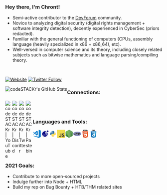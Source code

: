 ### Hey there, I'm Chront!

- Semi-active contributor to the [DevForum][devforum] community.
- Novice to analyzing digital security (digital rights management + software integrity detection), decently experienced in CyberSec (priors redacted).
- Familiar with the general functioning of computers (CPUs, assembly language (heavily specialized in x86 + x86_64), etc).
- Well-versed in computer science and its theory, including closely related subjects such as bitwise mathematics and language parsing/compiling theory.

<br />

[![Website](https://img.shields.io/website?label=HACKERONE&style=for-the-badge&url=https%3A%2F%2Fcodestackr.com)](https://hackerone.com/roblox?type=team)
[![Twitter Follow](https://img.shields.io/twitter/follow/DEVREL?color=1DA1F2&logo=twitter&style=for-the-badge)](https://twitter.com/robloxdevrel?ref_src=twsrc%5Egoogle%7Ctwcamp%5Eserp%7Ctwgr%5Eauthor)

</details>

  <img align="left" alt="codeSTACKr's GitHub Stats" src="https://github-readme-stats.codestackr.vercel.app/api?username=Chront&show_icons=true&hide_border=true" />

</details>

### Connections:

[<img align="left" alt="codeSTACKr | YouTube" width="22px" src="https://cdn.jsdelivr.net/npm/simple-icons@v3/icons/youtube.svg" />][youtube]
[<img align="left" alt="codeSTACKr | Discord" width="22px" src="https://cdn.jsdelivr.net/npm/simple-icons@v3/icons/discord.svg" />][discord]
[<img align="left" alt="codeSTACKr | Twitter" width="22px" src="https://cdn.jsdelivr.net/npm/simple-icons@v3/icons/twitter.svg" />][twitter]
[<img align="left" alt="codeSTACKr | Pastebin" width="22px" src="https://cdn.jsdelivr.net/npm/simple-icons@v3/icons/pastebin.svg" />][pastebin]
<br />
<br />

### Languages and Tools:

[<img align="left" alt="Visual Studio Code" width="26px" src="https://raw.githubusercontent.com/github/explore/80688e429a7d4ef2fca1e82350fe8e3517d3494d/topics/visual-studio-code/visual-studio-code.png" />][webdevplaylist]
[<img align="left" alt="Lua" width="26px" src="https://raw.githubusercontent.com/github/explore/80688e429a7d4ef2fca1e82350fe8e3517d3494d/topics/lua/lua.png" />][bplay]
[<img align="left" alt="Python" width="26px" src="https://raw.githubusercontent.com/github/explore/80688e429a7d4ef2fca1e82350fe8e3517d3494d/topics/python/python.png" />][cplay]
[<img align="left" alt="JavaScript" width="26px" src="https://raw.githubusercontent.com/github/explore/80688e429a7d4ef2fca1e82350fe8e3517d3494d/topics/javascript/javascript.png" />][jsplaylist]
[<img align="left" alt="Node.js" width="26px" src="https://raw.githubusercontent.com/github/explore/80688e429a7d4ef2fca1e82350fe8e3517d3494d/topics/nodejs/nodejs.png" />][aplay]
[<img align="left" alt="Php" width="26px" src="https://raw.githubusercontent.com/github/explore/80688e429a7d4ef2fca1e82350fe8e3517d3494d/topics/php/php.png" />][dplay]
[<img align="left" alt="HTML5" width="26px" src="https://raw.githubusercontent.com/github/explore/80688e429a7d4ef2fca1e82350fe8e3517d3494d/topics/html/html.png" />][htmlplay]
[<img align="left" alt="CSS3" width="26px" src="https://raw.githubusercontent.com/github/explore/80688e429a7d4ef2fca1e82350fe8e3517d3494d/topics/css/css.png" />][cssplay]
<br />
<br />

<br />
<br />

### 2021 Goals:

- Contribute to more open-sourced projects
- Indulge further into Node + HTML
- Build my rep on Bug Bounty + HTB/THM related sites

[roblox]: https://www.roblox.com/users/439352345/profile
[twitter]: https://twitter.com/robloxdevrel?ref_src=twsrc%5Egoogle%7Ctwcamp%5Eserp%7Ctwgr%5Eauthor
[youtube]: https://youtube.com/Chront
[Pastebin]: https://pastebin.com/u/Chront
[Discord]: https://discord.gg/EWBTm2qQPp
[webdevplaylist]: https://code.visualstudio.com/
[jsplaylist]: https://www.java.com/en/
[aplay]: https://nodejs.org/en/
[bplay]: http://www.lua.org/
[cplay]: https://www.python.org/
[cssplay]: https://www.w3schools.com/css/
[dplay]: https://www.php.net/
[htmlplay]: https://www.w3schools.com/html/
[devforum]: https://devforum.roblox.com/u/chront/summary
